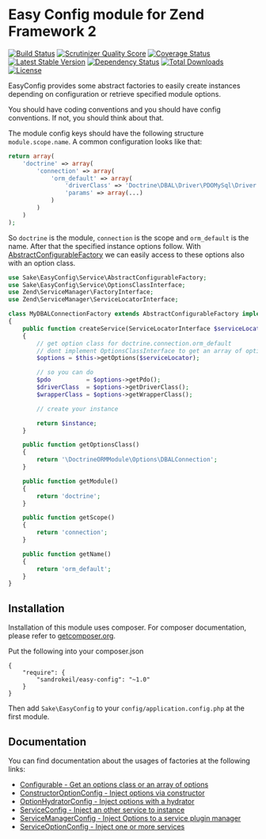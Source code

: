 # Easy Config module for Zend Framework 2
[![Build Status](https://travis-ci.org/sandrokeil/EasyConfig.png?branch=master)](https://travis-ci.org/sandrokeil/EasyConfig)
[![Scrutinizer Quality Score](https://scrutinizer-ci.com/g/sandrokeil/EasyConfig/badges/quality-score.png?s=cdef161c14156e3e36ed0ce3d6fd7979d38d916c)](https://scrutinizer-ci.com/g/sandrokeil/EasyConfig/)
[![Coverage Status](https://coveralls.io/repos/sandrokeil/EasyConfig/badge.png?branch=master)](https://coveralls.io/r/sandrokeil/EasyConfig?branch=master)
[![Latest Stable Version](https://poser.pugx.org/sandrokeil/easy-config/v/stable.png)](https://packagist.org/packages/sandrokeil/easy-config)
[![Dependency Status](https://www.versioneye.com/user/projects/53615c75fe0d0720eb00009e/badge.png)](https://www.versioneye.com/user/projects/53615c75fe0d0720eb00009e)
[![Total Downloads](https://poser.pugx.org/sandrokeil/easy-config/downloads.png)](https://packagist.org/packages/sandrokeil/easy-config)
[![License](https://poser.pugx.org/sandrokeil/easy-config/license.png)](https://packagist.org/packages/sandrokeil/easy-config)

EasyConfig provides some abstract factories to easily create instances depending on configuration or retrieve specified module options.

You should have coding conventions and you should have config conventions. If not, you should think about that.

The module config keys should have the following structure `module.scope.name`.  A common configuration looks like that:

```php
return array(
    'doctrine' => array(
        'connection' => array(
            'orm_default' => array(
                'driverClass' => 'Doctrine\DBAL\Driver\PDOMySql\Driver',
                'params' => array(...)
            )
        )
    )
);
```
So `doctrine` is the module, `connection` is the scope and `orm_default` is the name. After that the specified instance options follow.
With [AbstractConfigurableFactory](https://github.com/sandrokeil/EasyConfig/tree/master/docs/Configurable.md) we can easily access to these options also with an option class.

```php
use Sake\EasyConfig\Service\AbstractConfigurableFactory;
use Sake\EasyConfig\Service\OptionsClassInterface;
use Zend\ServiceManager\FactoryInterface;
use Zend\ServiceManager\ServiceLocatorInterface;

class MyDBALConnectionFactory extends AbstractConfigurableFactory implements FactoryInterface, OptionsClassInterface
{
    public function createService(ServiceLocatorInterface $serviceLocator)
    {
        // get option class for doctrine.connection.orm_default
        // dont implement OptionsClassInterface to get an array of options
        $options = $this->getOptions($serviceLocator);

        // so you can do
        $pdo          = $options->getPdo();
        $driverClass  = $options->getDriverClass();
        $wrapperClass = $options->getWrapperClass();

        // create your instance

        return $instance;
    }

    public function getOptionsClass()
    {
        return '\DoctrineORMModule\Options\DBALConnection';
    }

    public function getModule()
    {
        return 'doctrine';
    }

    public function getScope()
    {
        return 'connection';
    }

    public function getName()
    {
        return 'orm_default';
    }
}
```

## Installation

Installation of this module uses composer. For composer documentation, please refer to
[getcomposer.org](http://getcomposer.org/).

Put the following into your composer.json

    {
        "require": {
            "sandrokeil/easy-config": "~1.0"
        }
    }

Then add `Sake\EasyConfig` to your `config/application.config.php` at the first module.

## Documentation

You can find documentation about the usages of factories at the following links:

 * [Configurable - Get an options class or an array of options](https://github.com/sandrokeil/EasyConfig/tree/master/docs/Configurable.md)
 * [ConstructorOptionConfig - Inject options via constructor](https://github.com/sandrokeil/EasyConfig/tree/master/docs/ConstructorOptionConfig.md)
 * [OptionHydratorConfig - Inject options with a hydrator](https://github.com/sandrokeil/EasyConfig/tree/master/docs/OptionHydratorConfig.md)
 * [ServiceConfig - Inject an other service to instance](https://github.com/sandrokeil/EasyConfig/tree/master/docs/ServiceConfig.md)
 * [ServiceManagerConfig - Inject Options to a service plugin manager](https://github.com/sandrokeil/EasyConfig/tree/master/docs/ServiceManagerConfig.md)
 * [ServiceOptionConfig - Inject one or more services](https://github.com/sandrokeil/EasyConfig/tree/master/docs/ServiceOptionConfig.md)

